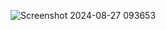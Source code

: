 ![Screenshot 2024-08-27 093653](https://github.com/user-attachments/assets/3bc6efd5-ee81-497a-81bb-c5b7116eebac)
